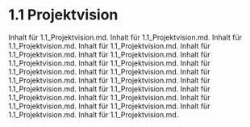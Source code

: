 # 1.1 Projektvision

Inhalt für 1.1_Projektvision.md. Inhalt für 1.1_Projektvision.md. Inhalt für 1.1_Projektvision.md. Inhalt für 1.1_Projektvision.md. Inhalt für 1.1_Projektvision.md. Inhalt für 1.1_Projektvision.md. Inhalt für 1.1_Projektvision.md. Inhalt für 1.1_Projektvision.md. Inhalt für 1.1_Projektvision.md. Inhalt für 1.1_Projektvision.md. Inhalt für 1.1_Projektvision.md. Inhalt für 1.1_Projektvision.md. Inhalt für 1.1_Projektvision.md. Inhalt für 1.1_Projektvision.md. Inhalt für 1.1_Projektvision.md. Inhalt für 1.1_Projektvision.md. Inhalt für 1.1_Projektvision.md. Inhalt für 1.1_Projektvision.md. Inhalt für 1.1_Projektvision.md. Inhalt für 1.1_Projektvision.md.                                                                      